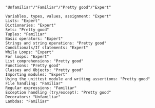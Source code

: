     "Unfamiliar"/"Familiar"/"Pretty good"/"Expert"    
    
    Variables, types, values, assignment: "Expert"
    Lists: "Expert"
    Dictionaries: "Expert"
    Sets: "Pretty good"
    Tuples: "Familiar"
    Basic operators: "Expert"
    Strings and string operations: "Pretty good"
    Conditionals/If statements: "Expert"
    While Loops: "Expert"
    For loops: "Expert"
    List comprehensions: "Pretty good"
    Functions: "Pretty good"
    Classes and Objects: "Pretty good"
    Importing modules: "Expert"
    Using the unittest module and writing assertions: "Pretty good"
    File handling: "Familiar"
    Regular expressions: "Familiar"
    Exception handling (try/except): "Pretty good"
    Decorators: "Unfamiliar"
    Lambdas: "Familiar"
